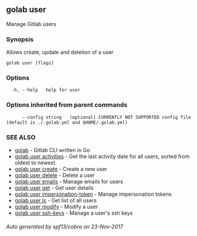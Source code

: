 ## golab user

Manage Gitlab users

### Synopsis


Allows create, update and deletion of a user

```
golab user [flags]
```

### Options

```
  -h, --help   help for user
```

### Options inherited from parent commands

```
      --config string   (optional) CURRENTLY NOT SUPPORTED config file (default is ./.golab.yml and $HOME/.golab.yml)
```

### SEE ALSO
* [golab](golab.md)	 - Gitlab CLI written in Go
* [golab user activities](golab_user_activities.md)	 - Get the last activity date for all users, sorted from oldest to newest.
* [golab user create](golab_user_create.md)	 - Create a new user
* [golab user delete](golab_user_delete.md)	 - Delete a user
* [golab user emails](golab_user_emails.md)	 - Manage emails for users
* [golab user get](golab_user_get.md)	 - Get user details
* [golab user impersonation-token](golab_user_impersonation-token.md)	 - Manage impersonation tokens
* [golab user ls](golab_user_ls.md)	 - Get list of all users
* [golab user modify](golab_user_modify.md)	 - Modify a user
* [golab user ssh-keys](golab_user_ssh-keys.md)	 - Manage a user's ssh keys

###### Auto generated by spf13/cobra on 23-Nov-2017
